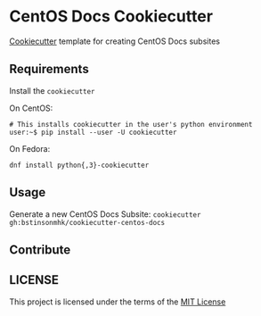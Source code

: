 CentOS Docs Cookiecutter
========================

[Cookiecutter](https://github.com/audreyr/cookiecutter) template for creating CentOS Docs subsites

Requirements
------------

Install the `cookiecutter`

On CentOS:

```console
# This installs cookiecutter in the user's python environment
user:~$ pip install --user -U cookiecutter
```

On Fedora:

`dnf install python{,3}-cookiecutter`

Usage
-----

Generate a new CentOS Docs Subsite: `cookiecutter gh:bstinsonmhk/cookiecutter-centos-docs`

Contribute
----------

LICENSE
-------

This project is licensed under the terms of the [MIT License](LICENSE)
